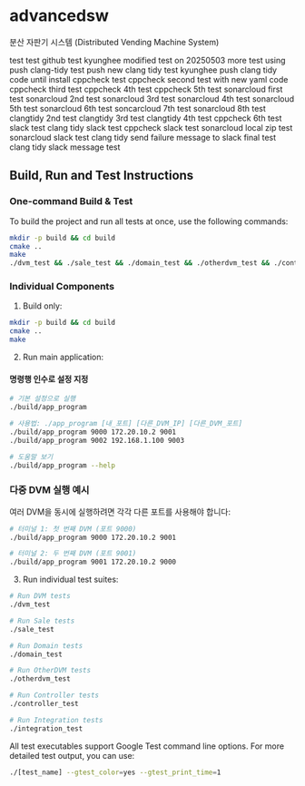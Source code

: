 # advancedsw

분산 자판기 시스템 (Distributed Vending Machine System)

test test github test kyunghee modified
test on 20250503
more test using push
clang-tidy test push
new clang tidy test kyunghee push
clang tidy code until install
cppcheck test
cppcheck second test with new yaml code
cppcheck third test 
cppcheck 4th test
cppcheck 5th test
sonarcloud first test
sonarcloud 2nd test
sonarcloud 3rd test
sonarcloud 4th test
sonarcloud 5th test
sonarcloud 6th test
soncarcloud 7th test
sonarcloud 8th test
clangtidy 2nd test
clangtidy 3rd test
clangtidy 4th test
cppcheck 6th test
slack test
clang tidy slack test
cppcheck slack test
sonarcloud local zip test
sonarcloud slack test
clang tidy send failure message to slack
final test
clang tidy slack message test

## Build, Run and Test Instructions

### One-command Build & Test
To build the project and run all tests at once, use the following commands:

```bash
mkdir -p build && cd build
cmake ..
make
./dvm_test && ./sale_test && ./domain_test && ./otherdvm_test && ./controller_test && ./integration_test
```

### Individual Components

1. Build only:
```bash
mkdir -p build && cd build
cmake ..
make
```

2. Run main application:

#### 명령행 인수로 설정 지정
```bash
# 기본 설정으로 실행
./build/app_program

# 사용법: ./app_program [내_포트] [다른_DVM_IP] [다른_DVM_포트]
./build/app_program 9000 172.20.10.2 9001
./build/app_program 9002 192.168.1.100 9003

# 도움말 보기
./build/app_program --help
```

### 다중 DVM 실행 예시

여러 DVM을 동시에 실행하려면 각각 다른 포트를 사용해야 합니다:

```bash
# 터미널 1: 첫 번째 DVM (포트 9000)
./build/app_program 9000 172.20.10.2 9001

# 터미널 2: 두 번째 DVM (포트 9001)
./build/app_program 9001 172.20.10.2 9000
```

3. Run individual test suites:
```bash
# Run DVM tests
./dvm_test

# Run Sale tests
./sale_test

# Run Domain tests
./domain_test

# Run OtherDVM tests
./otherdvm_test

# Run Controller tests
./controller_test

# Run Integration tests
./integration_test
```

All test executables support Google Test command line options. For more detailed test output, you can use:
```bash
./[test_name] --gtest_color=yes --gtest_print_time=1
```